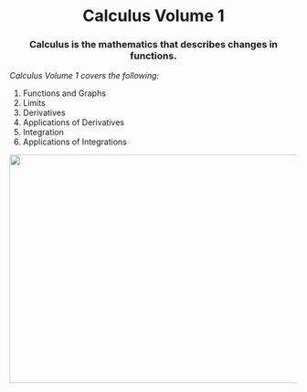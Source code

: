 <h1 align="center">Calculus Volume 1</h1>

<h3 align="center">Calculus is the mathematics that describes changes in functions.</h3>

<em>Calculus Volume 1 covers the following:</em>
<ol>
    <li>Functions and Graphs</li>
    <li>Limits</li>
    <li>Derivatives</li>
    <li>Applications of Derivatives</li>
    <li>Integration</li>
    <li>Applications of Integrations</li>
</ol>

<p align="center">
    <img src="https://encrypted-tbn0.gstatic.com/images?q=tbn:ANd9GcSuzgb15UtOg0AeYSMa9hZdRDxzMs_5TIesRw&usqp=CAU" height="400" width="600">
</p>
